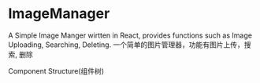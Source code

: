 # ImageManager
A Simple Image Manger wirtten in React, provides functions such as Image Uploading, Searching, Deleting.
一个简单的图片管理器，功能有图片上传，搜索, 删除

Component Structure(组件树)
<ImageManager />
    <searchBox />
    <ImageSelector />
    <ImageGalley />
        <Image />
